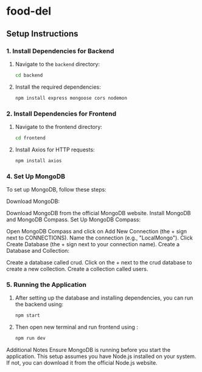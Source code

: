 # food-del

## Setup Instructions

### 1. Install Dependencies for Backend

1. Navigate to the `backend` directory:
   ```bash
   cd backend
2. Install the required dependencies:
   ```bash
   npm install express mongoose cors nodemon


### 2. Install Dependencies for Frontend
1. Navigate to the frontend directory:

   ```bash
   cd frontend

2. Install Axios for HTTP requests:

   ```bash
   npm install axios

### 4. Set Up MongoDB
To set up MongoDB, follow these steps:

Download MongoDB:

Download MongoDB from the official MongoDB website.
Install MongoDB and MongoDB Compass.
Set Up MongoDB Compass:

Open MongoDB Compass and click on Add New Connection (the + sign next to CONNECTIONS).
Name the connection (e.g., "LocalMongo").
Click Create Database (the + sign next to your connection name).
Create a Database and Collection:

Create a database called crud.
Click on the + next to the crud database to create a new collection.
Create a collection called users.

### 5. Running the Application
1. After setting up the database and installing dependencies, you can run the backend using:

   ```bash
   npm start


2. Then open new terminal and run frontend using :
   ```bash
   npm run dev

Additional Notes
Ensure MongoDB is running before you start the application.
This setup assumes you have Node.js installed on your system. If not, you can download it from the official Node.js website.

